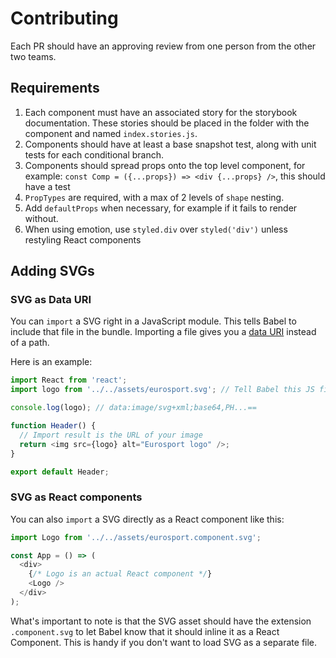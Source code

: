 # Contributing

Each PR should have an approving review from one person from the other two teams.

## Requirements

1. Each component must have an associated story for the storybook documentation. These stories should be placed in the folder with the component and named `index.stories.js`.
2. Components should have at least a base snapshot test, along with unit tests for each conditional branch.
3. Components should spread props onto the top level component, for example: `const Comp = ({...props}) => <div {...props} />`, this should have a test
4. `PropTypes` are required, with a max of 2 levels of `shape` nesting.
5. Add `defaultProps` when necessary, for example if it fails to render without.
6. When using emotion, use `styled.div` over `styled('div')` unless restyling React components

## Adding SVGs

### SVG as Data URI

You can `import` a SVG right in a JavaScript module. This tells Babel to include that file in the bundle. Importing a file gives you a [data URI](https://developer.mozilla.org/en-US/docs/Web/HTTP/Basics_of_HTTP/Data_URIs) instead of a path.

Here is an example:

```js
import React from 'react';
import logo from '../../assets/eurosport.svg'; // Tell Babel this JS file uses this image

console.log(logo); // data:image/svg+xml;base64,PH...==

function Header() {
  // Import result is the URL of your image
  return <img src={logo} alt="Eurosport logo" />;
}

export default Header;
```

### SVG as React components

You can also `import` a SVG directly as a React component like this:

```js
import Logo from '../../assets/eurosport.component.svg';

const App = () => (
  <div>
    {/* Logo is an actual React component */}
    <Logo />
  </div>
);
```

What's important to note is that the SVG asset should have the extension `.component.svg` to let Babel know that it should inline it as a React Component. This is handy if you don't want to load SVG as a separate file.
